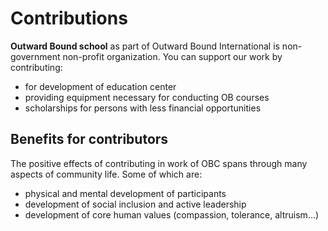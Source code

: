 # Contributions

**Outward Bound school** as part of Outward Bound International is non-government non-profit organization. You can support our work by contributing:

-	for development of education center
-	providing equipment necessary for conducting OB courses
-	scholarships for persons with less financial opportunities

## Benefits for contributors

The positive effects of contributing in work of OBC spans through many aspects of community life. Some of which are:

-	physical and mental development of participants
-	development of social inclusion and active leadership
-	development of core human values (compassion, tolerance, altruism...)
